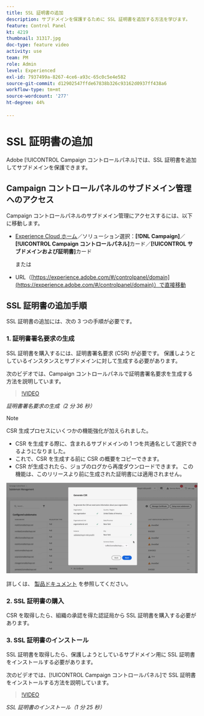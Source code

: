 ```yaml
---
title: SSL 証明書の追加
description: サブドメインを保護するために SSL 証明書を追加する方法を学びます。
feature: Control Panel
kt: 4219
thumbnail: 31317.jpg
doc-type: feature video
activity: use
team: PM
role: Admin
level: Experienced
exl-id: 7937499a-8267-4ce6-a93c-65c0c5e4e582
source-git-commit: d12902547ffde67838b326c93162d0937ff438a6
workflow-type: tm+mt
source-wordcount: '277'
ht-degree: 44%

---
```


# SSL 証明書の追加

Adobe [!UICONTROL Campaign コントロールパネル]では、SSL 証明書を追加してサブドメインを保護できます。

## Campaign コントロールパネルのサブドメイン管理へのアクセス

Campaign コントロールパネルのサブドメイン管理にアクセスするには、以下に移動します。

* [Experience Cloud ホーム](https://experience.adobe.com/#/home)／ソリューション選択：**[!DNL Campaign]**／**[!UICONTROL Campaign コントロールパネル]**&#x200B;カード／**[!UICONTROL サブドメインおよび証明書]**&#x200B;カード

   または
* URL（[https://experience.adobe.com/#/controlpanel/domain](https://experience.adobe.com/#/controlpanel/domain)）で直接移動

## SSL 証明書の追加手順

SSL 証明書の追加には、次の 3 つの手順が必要です。

### 1. 証明書署名要求の生成

SSL 証明書を購入するには、証明書署名要求 (CSR) が必要です。 保護しようとしているインスタンスとサブドメインに対して生成する必要があります。

次のビデオでは、Campaign コントロールパネルで証明書署名要求を生成する方法を説明しています。

>[!VIDEO](https://video.tv.adobe.com/v/31317?quality=12)

*証明書署名要求の生成（2 分 36 秒）*

>[!NOTE]
>
>CSR 生成プロセスにいくつかの機能強化が加えられました。
>
>* CSR を生成する際に、含まれるサブドメインの 1 つを共通名として選択できるようになりました。
>* これで、CSR を生成する前に CSR の概要をコピーできます。
>* CSR が生成されたら、ジョブのログから再度ダウンロードできます。 この機能は、このリリースより前に生成された証明書には適用されません。
>
>![CSR をダウンロード](/help/assets/download-csr.gif)
>
>詳しくは、 [製品ドキュメント](https://experienceleague.adobe.com/docs/control-panel/using/subdomains-and-certificates/renew-ssl/renewing-subdomain-certificate.html?lang=en) を参照してください。

### 2. SSL 証明書の購入

CSR を取得したら、組織の承認を得た認証局から SSL 証明書を購入する必要があります。

### 3. SSL 証明書のインストール

SSL 証明書を取得したら、保護しようとしているサブドメイン用に SSL 証明書をインストールする必要があります。

次のビデオでは、[!UICONTROL Campaign コントロールパネル]で SSL 証明書をインストールする方法を説明しています。

>[!VIDEO](https://video.tv.adobe.com/v/31166?quality=12)

*SSL 証明書のインストール（1 分 25 秒）*


